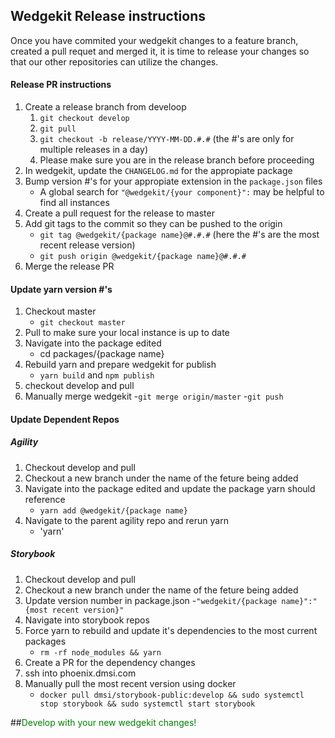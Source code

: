 ## Wedgekit Release instructions
Once you have commited your wedgekit changes to a feature branch, created a pull requet and merged it, it is time to release your changes so that our other repositories can utilize the changes.

#### Release PR instructions
1. Create a release branch from develoop
    1. `git checkout develop`
    2. `git pull`
    3. `git checkout -b release/YYYY-MM-DD.#.#` (the #'s are only for multiple releases in a day)
    4. Please make sure you are in the release branch before proceeding
2. In wedgekit, update the `CHANGELOG.md` for the appropiate package
3. Bump version #'s for your appropiate extension in the `package.json` files
    - A global search for `"@wedgekit/{your component}":` may be helpful to find all instances
4. Create a pull request for the release to master
5. Add git tags to the commit so they can be pushed to the origin
    - `git tag @wedgekit/{package name}@#.#.#` (here the #'s are the most recent release version)
    - `git push origin @wedgekit/{package name}@#.#.#`
6. Merge the release PR

#### Update yarn version #'s
1. Checkout master
    - `git checkout master`
2. Pull to make sure your local instance is up to date
3. Navigate into the package edited
    -   cd packages/{package name}
4. Rebuild yarn and prepare wedgekit for publish
    - `yarn build` and `npm publish`
5. checkout develop and pull
6. Manually merge wedgekit
    -`git merge origin/master`
    -`git push`

#### Update Dependent Repos

##### Agility
1. Checkout develop and pull
2. Checkout a new branch under the name of the feture being added
3. Navigate into the package edited and update the package yarn should reference
    - `yarn add @wedgekit/{package name}`
4. Navigate to the parent agility repo and rerun yarn
    - 'yarn'

##### Storybook
1. Checkout develop and pull
2. Checkout a new branch under the name of the feture being added
3. Update version number in package.json
    -`"wedgekit/{package name}":"{most recent version}"`
4. Navigate into storybook repos
5. Force yarn to rebuild and update it's dependencies to the most current packages
    - `rm -rf node_modules && yarn`
6. Create a PR for the dependency changes
7. ssh into phoenix.dmsi.com
8. Manually pull the most recent version using docker
    - `docker pull dmsi/storybook-public:develop && sudo systemctl stop storybook && sudo systemctl start storybook`

##<span style="color:green">Develop with your new wedgekit changes!</span>
